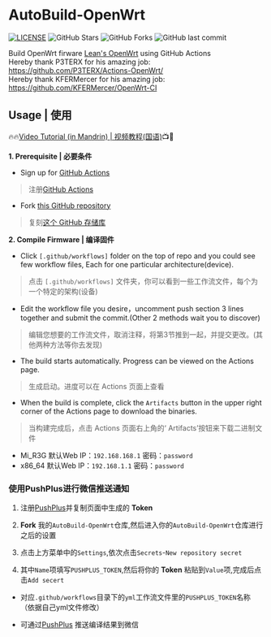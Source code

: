 # AutoBuild-OpenWrt
[![LICENSE](https://img.shields.io/github/license/mashape/apistatus.svg?style=flat&logo=github&label=LICENSE)](https://github.com/esirplayground/AutoBuild-OpenWrt/blob/master/LICENSE)
![GitHub Stars](https://img.shields.io/github/stars/esirplayground/AutoBuild-OpenWrt.svg?style=flat&logo=appveyor&label=Stars&logo=github)
![GitHub Forks](https://img.shields.io/github/forks/esirplayground/AutoBuild-OpenWrt.svg?style=flat&logo=appveyor&label=Forks&logo=github)
![GitHub last commit](https://img.shields.io/github/last-commit/esirplayground/AutoBuild-OpenWrt?label=Latest%20Commit&logo=github)

Build OpenWrt firware [Lean's OpenWrt](https://github.com/coolsnowwolf/lede) using GitHub Actions  
Hereby thank P3TERX for his amazing job: https://github.com/P3TERX/Actions-OpenWrt/  
Hereby thank KFERMercer for his amazing job: https://github.com/KFERMercer/OpenWrt-CI  

## Usage | 使用

🔥🔥[Video Tutorial (in Mandrin) | 视频教程(国语)](https://youtu.be/9YO7nxNry-4)📺🎉

**1. Prerequisite | 必要条件**
  - Sign up for [GitHub Actions](https://github.com/features/actions/signup)
  > 注册[GitHub Actions](https://github.com/features/actions/signup)
  - Fork [this GitHub repository](https://github.com/lrst6963/AutoBuild-OpenWrt)
  > 复刻[这个 GitHub 存储库](https://github.com/lrst6963/AutoBuild-OpenWrt)
    
**2. Compile Firmware | 编译固件**
  - Click `[.github/workflows]` folder on the top of repo and you could see few workflow files, Each for one particular architecture(device).
  > 点击 `[.github/workflows]` 文件夹，你可以看到一些工作流文件，每个为一个特定的架构(设备)
  - Edit the workflow file you desire，uncomment push section 3 lines together and submit the commit.(Other 2 methods wait you to discover)
  > 编辑您想要的工作流文件，取消注释，将第3节推到一起，并提交更改。(其他两种方法等你去发现)
  - The build starts automatically. Progress can be viewed on the Actions page.
  > 生成启动。进度可以在 Actions 页面上查看
  - When the build is complete, click the `Artifacts` button in the upper right corner of the Actions page to download the binaries.
  > 当构建完成后，点击 Actions 页面右上角的‘ Artifacts’按钮来下载二进制文件
  - Mi_R3G 默认Web IP：`192.168.168.1` 密码：`password`
  - x86_64 默认Web IP：`192.168.1.1` 密码：`password`

### 使用PushPlus进行微信推送通知

1. 注册[PushPlus](https://www.pushplus.plus/)并复制页面中生成的 **Token**

2. **Fork** 我的`AutoBuild-OpenWrt`仓库,然后进入你的`AutoBuild-OpenWrt`仓库进行之后的设置

3. 点击上方菜单中的`Settings`,依次点击`Secrets`-`New repository secret`

4. 其中`Name`项填写`PUSHPLUS_TOKEN`,然后将你的 **Token** 粘贴到`Value`项,完成后点击`Add secert`

* 对应`.github/workflows`目录下的`yml`工作流文件里的`PUSHPLUS_TOKEN`名称（依据自己yml文件修改）

* 可通过[PushPlus](https://www.pushplus.plus/) 推送编译结果到微信




